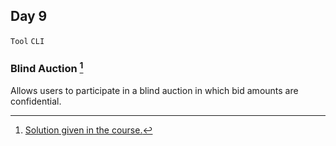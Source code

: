 ## Day 9

`Tool` `CLI`


### Blind Auction [^solution]

Allows users to participate in a blind auction in which bid amounts are confidential.


[^solution]: [Solution given in the course.](https://replit.com/@appbrewery/blind-auction-completed)
